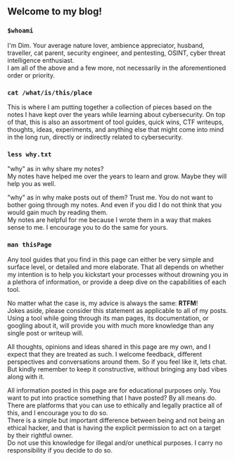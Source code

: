 ## Welcome to my blog!

### `$whoami`
I'm Dim.  Your average nature lover, ambience appreciator, husband, traveller, cat parent, security engineer, and pentesting, OSINT, cyber threat intelligence enthusiast.  
I am all of the above and a few more, not necessarily in the aforementioned order or priority.

### `cat /what/is/this/place`
This is where I am putting together a collection of pieces based on the notes I have kept over the years while learning about cybersecurity.
On top of that, this is also an assortment of tool guides, quick wins, CTF writeups, thoughts, ideas, experiments, and anything else that might come into mind in the long run, directly or indirectly related to cybersecurity.

### `less why.txt`
"why" as in why share my notes?  
My notes have helped me over the years to learn and grow.  Maybe they will help you as well.

"why" as in why make posts out of them?
Trust me.  You do not want to bother going through my notes.  And even if you did I do not think that you would gain much by reading them.  
My notes are helpful for me because I wrote them in a way that makes sense to me.  I encourage you to do the same for yours.

### `man thisPage`
Any tool guides that you find in this page can either be very simple and surface level, or detailed and more elaborate.  That all depends on whether my intention is to help you kickstart your processes without drowning you in a plethora of information, or provide a deep dive on the capabilities of each tool.  

No matter what the case is, my advice is always the same: **RTFM**!  
Jokes aside, please consider this statement as applicable to all of my posts.  Using a tool while going through its man pages, its documentation, or googling about it, will provide you with much more knowledge than any single post or writeup will.

All thoughts, opinions and ideas shared in this page are my own, and I expect that they are treated as such.  I welcome feedback, different perspectives and conversations around them.  So if you feel like it, lets chat.  But kindly remember to keep it constructive, without bringing any bad vibes along with it.

All information posted in this page are for educational purposes only.  You want to put into practice something that I have posted?  By all means do.  There are platforms that you can use to ethically and legally practice all of this, and I encourage you to do so.  
There is a simple but important difference between being and not being an ethical hacker, and that is having the explicit permission to act on a target by their rightful owner.  
Do not use this knowledge for illegal and/or unethical purposes.  I carry no responsibility if you decide to do so.

